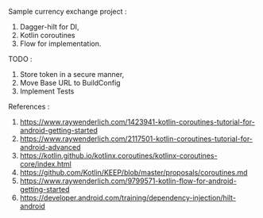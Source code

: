Sample currency exchange project :
1. Dagger-hilt for DI, 
2. Kotlin coroutines
3. Flow for implementation.

TODO : 
1. Store token in a secure manner, 
2. Move Base URL to BuildConfig
3. Implement Tests

References :
1. https://www.raywenderlich.com/1423941-kotlin-coroutines-tutorial-for-android-getting-started
2. https://www.raywenderlich.com/2117501-kotlin-coroutines-tutorial-for-android-advanced
3. https://kotlin.github.io/kotlinx.coroutines/kotlinx-coroutines-core/index.html
4. https://github.com/Kotlin/KEEP/blob/master/proposals/coroutines.md
5. https://www.raywenderlich.com/9799571-kotlin-flow-for-android-getting-started
6. https://developer.android.com/training/dependency-injection/hilt-android

